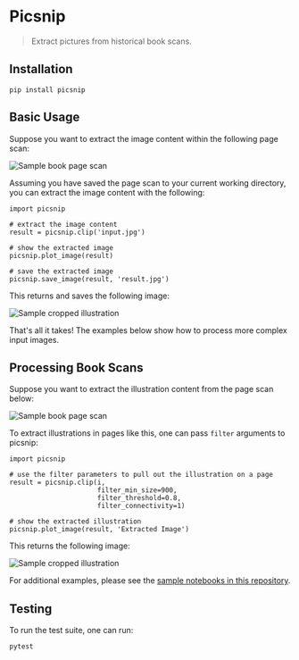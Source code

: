 # Picsnip

> Extract pictures from historical book scans.

## Installation

```
pip install picsnip
```

## Basic Usage

Suppose you want to extract the image content within the following page scan:

![Sample book page scan](https://gist.githubusercontent.com/duhaime/2f70ac5c0b772f1f790c94302121faf8/raw/55afb0e5145cc64288410476f455c9a820617fcc/gb3010_papmc_Folder-05795_0003.jpg)

Assuming you have saved the page scan to your current working directory, you can extract the image content with the following:

```
import picsnip

# extract the image content
result = picsnip.clip('input.jpg')

# show the extracted image
picsnip.plot_image(result)

# save the extracted image
picsnip.save_image(result, 'result.jpg')
```

This returns and saves the following image:

![Sample cropped illustration](https://gist.githubusercontent.com/duhaime/2f70ac5c0b772f1f790c94302121faf8/raw/55afb0e5145cc64288410476f455c9a820617fcc/cropped.jpg)

That's all it takes! The examples below show how to process more complex input images.

## Processing Book Scans

Suppose you want to extract the illustration content from the page scan below:

![Sample book page scan](https://gist.githubusercontent.com/duhaime/2f70ac5c0b772f1f790c94302121faf8/raw/55afb0e5145cc64288410476f455c9a820617fcc/1812_Page_03.jpg)

To extract illustrations in pages like this, one can pass `filter` arguments to picsnip:

```
import picsnip

# use the filter parameters to pull out the illustration on a page
result = picsnip.clip(i,
                      filter_min_size=900,
                      filter_threshold=0.8,
                      filter_connectivity=1)

# show the extracted illustration
picsnip.plot_image(result, 'Extracted Image')
```

This returns the following image:

![Sample cropped illustration](https://gist.githubusercontent.com/duhaime/2f70ac5c0b772f1f790c94302121faf8/raw/55afb0e5145cc64288410476f455c9a820617fcc/telescope.png)

For additional examples, please see the [sample notebooks in this repository](./examples).

## Testing

To run the test suite, one can run:

```
pytest
```